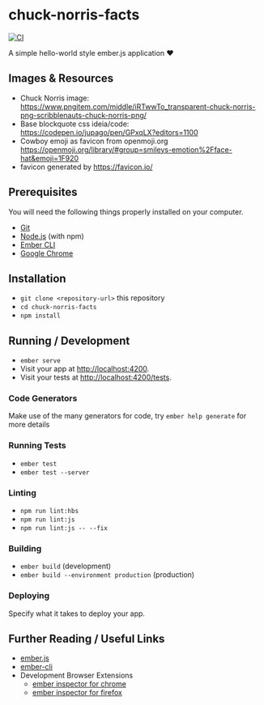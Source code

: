 # chuck-norris-facts

[![CI](https://github.com/brunoocasali/chuck-norris-facts/actions/workflows/ci.yml/badge.svg)](https://github.com/brunoocasali/chuck-norris-facts/actions/workflows/ci.yml)

A simple hello-world style ember.js application :heart:

## Images & Resources

- Chuck Norris image: https://www.pngitem.com/middle/iRTwwTo_transparent-chuck-norris-png-scribblenauts-chuck-norris-png/
- Base blockquote css ideia/code: https://codepen.io/jupago/pen/GPxqLX?editors=1100
- Cowboy emoji as favicon from openmoji.org https://openmoji.org/library/#group=smileys-emotion%2Fface-hat&emoji=1F920
- favicon generated by https://favicon.io/

## Prerequisites

You will need the following things properly installed on your computer.

* [Git](https://git-scm.com/)
* [Node.js](https://nodejs.org/) (with npm)
* [Ember CLI](https://ember-cli.com/)
* [Google Chrome](https://google.com/chrome/)

## Installation

* `git clone <repository-url>` this repository
* `cd chuck-norris-facts`
* `npm install`

## Running / Development

* `ember serve`
* Visit your app at [http://localhost:4200](http://localhost:4200).
* Visit your tests at [http://localhost:4200/tests](http://localhost:4200/tests).

### Code Generators

Make use of the many generators for code, try `ember help generate` for more details

### Running Tests

* `ember test`
* `ember test --server`

### Linting

* `npm run lint:hbs`
* `npm run lint:js`
* `npm run lint:js -- --fix`

### Building

* `ember build` (development)
* `ember build --environment production` (production)

### Deploying

Specify what it takes to deploy your app.

## Further Reading / Useful Links

* [ember.js](https://emberjs.com/)
* [ember-cli](https://ember-cli.com/)
* Development Browser Extensions
  * [ember inspector for chrome](https://chrome.google.com/webstore/detail/ember-inspector/bmdblncegkenkacieihfhpjfppoconhi)
  * [ember inspector for firefox](https://addons.mozilla.org/en-US/firefox/addon/ember-inspector/)
